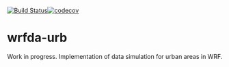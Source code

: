 [![Build Status](https://travis-ci.org/ERA-URBAN/wrfda-ur.svg?branch=master)](https://travis-ci.org/ERA-URBAN/wrfda-urb)[![codecov](https://codecov.io/gh/ERA-URBAN/wrfda-urb/branch/master/graph/badge.svg)](https://codecov.io/gh/ERA-URBAN/wrfda-urb)

# wrfda-urb

Work in progress. Implementation of data simulation for urban areas in WRF.

